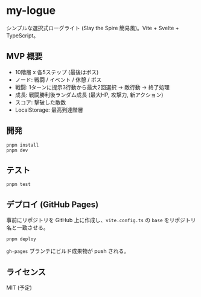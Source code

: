 # my-logue

シンプルな選択式ローグライト (Slay the Spire 簡易風)。Vite + Svelte + TypeScript。

## MVP 概要

- 10階層 x 各5ステップ (最後はボス)
- ノード: 戦闘 / イベント / 休憩 / ボス
- 戦闘: 1ターンに提示3行動から最大2回選択 → 敵行動 → 終了処理
- 成長: 戦闘勝利後ランダム成長 (最大HP, 攻撃力, 新アクション)
- スコア: 撃破した敵数
- LocalStorage: 最高到達階層

## 開発

```
pnpm install
pnpm dev
```

## テスト

```
pnpm test
```

## デプロイ (GitHub Pages)

事前にリポジトリを GitHub 上に作成し、`vite.config.ts` の `base` をリポジトリ名と一致させる。

```
pnpm deploy
```

`gh-pages` ブランチにビルド成果物が push される。

## ライセンス

MIT (予定)
